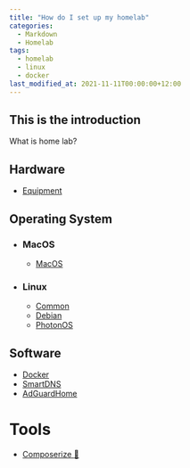 ```yaml
---
title: "How do I set up my homelab"
categories:
  - Markdown
  - Homelab
tags:
  - homelab
  - linux
  - docker
last_modified_at: 2021-11-11T00:00:00+12:00
---
```

## This is the introduction <a name="introduction"></a>
What is home lab?

## Hardware <a name="hardware"></a>
* [Equipment](hardware/equipments.md) <a name="equipments"></a>

## Operating System <a name="operating_system"></a>
* ### MacOS
  * [MacOS](os/macos.md) <a name="macos"></a>
* ### Linux
  * [Common](os/linux/common.md) <a name="common"></a>
  * [Debian](os/linux/debian.md) <a name="debian"></a>
  * [PhotonOS](os/linux/photon.md) <a name="photonos"></a>

## Software <a name="software"></a>
* [Docker](software/docker.md) <a name="docker"></a>
* [SmartDNS](software/smartdns.md) <a name="smartdns"></a>
* [AdGuardHome](software/adguardhome.md) <a name="adguardhome"></a>

# Tools <a name="tools"></a>
* [Composerize :door:](https://8gwifi.org/dc1.jsp) <a name="composerize"></a>
